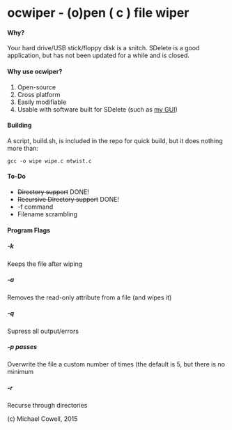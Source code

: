 # ocwiper - (o)pen ( c ) file wiper
#### Why?
Your hard drive/USB stick/floppy disk is a snitch. SDelete is a good application, but has not been updated for a while and is closed.

#### Why use ocwiper?
1. Open-source
2. Cross platform
3. Easily modifiable
4. Usable with software built for SDelete (such as [my GUI](https://github.com/compl3x/SDelete2-FileGone))


#### Building
A script, build.sh, is included in the repo for quick build, but it does nothing more than:

    gcc -o wipe wipe.c mtwist.c


#### To-Do
* ~~Directory support~~ DONE! 
* ~~Recursive Directory support~~ DONE!
* -f command
* Filename scrambling


#### Program Flags
##### -k
Keeps the file after wiping
##### -a
Removes the read-only attribute from a file (and wipes it)
##### -q
Supress all output/errors
##### -p passes
Overwrite the file a custom number of times (the default is 5, but there is no minimum
##### -r
Recurse through directories

(c) Michael Cowell, 2015
